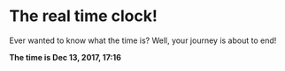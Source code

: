 # The real time clock!

Ever wanted to know what the time is? Well, your journey is about to end!

**The time is Dec 13, 2017, 17:16**